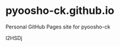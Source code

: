# pyoosho-ck.github.io
Personal GitHub Pages site for pyoosho-ck







































































I2HSDj
